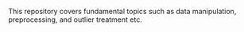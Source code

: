  This repository covers fundamental topics such as data manipulation, preprocessing, and outlier treatment etc.

